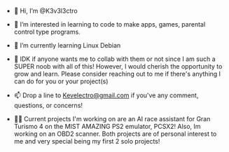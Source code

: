- 👋 Hi, I’m @K3v3l3ctro

- 👀 I’m interested in learning to code to make apps, games, parental control type programs.

- 🌱 I’m currently learning Linux Debian

- 💞️ IDK if anyone wants me to collab with them or not since I am such a SUPER noob with all of this! However,  I would cherish the opportunity to grow and learn. Please consider reaching out to me if there's anything I can do for you or your project(s)

- 📫 Drop a line to Kevelectro@gmail.com if you've any comment, questions, or concerns! 

- 👷‍♀️ Current projects I'm working on are an AI race assistant for Gran Turismo 4 on the MIST AMAZING PS2 emulator, PCSX2! Also, Im working on an OBD2 scanner. Both projects are of personal interest to me and very special being my first 2 solo projects! 

<!---
K3v3l3ctro/K3v3l3ctro is a ✨ special ✨ repository because its `README.md` (this file) appears on your GitHub profile.
You can click the Preview link to take a look at your changes.
--->
